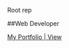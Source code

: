 Root rep

##Web Developer

<a href="https://wixhub.github.io/" target="_blank" >My Portfolio | View</a>

<!--a href="https://webkarte.herokuapp.com/" target="_blank" >My Web-Visit-Card on Heroku</a-->
